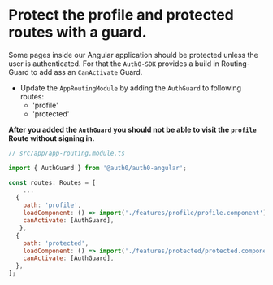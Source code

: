 # Protect the profile and protected routes with a guard.

Some pages inside our Angular application should be protected unless the user is authenticated.
For that the `Auth0-SDK` provides a build in Routing-Guard to add ass an `CanActivate` Guard.

- Update the `AppRoutingModule` by adding the `AuthGuard` to following routes:
  - 'profile'
  - 'protected'

**After you added the `AuthGuard` you should not be able to visit the `profile` Route without signing in.**

```JavaScript
// src/app/app-routing.module.ts

import { AuthGuard } from '@auth0/auth0-angular';

const routes: Routes = [
    ...
  {
    path: 'profile',
    loadComponent: () => import('./features/profile/profile.component'),
    canActivate: [AuthGuard],
   },
  {
    path: 'protected',
    loadComponent: () => import('./features/protected/protected.component'),
    canActivate: [AuthGuard],
  },
];

```
